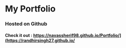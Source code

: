 # My Portfolio

### Hosted on Github
#### Check it out : https://navassherif98.github.io/Portfolio/](https://randhirsingh27.github.io/


